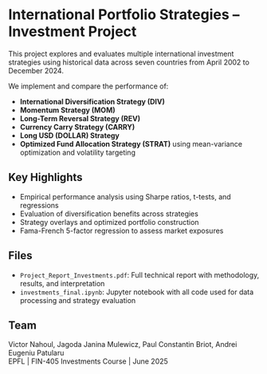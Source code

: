 # International Portfolio Strategies – Investment Project

This project explores and evaluates multiple international investment strategies using historical data across seven countries from April 2002 to December 2024.

We implement and compare the performance of:

- **International Diversification Strategy (DIV)**
- **Momentum Strategy (MOM)**
- **Long-Term Reversal Strategy (REV)**
- **Currency Carry Strategy (CARRY)**
- **Long USD (DOLLAR) Strategy**
- **Optimized Fund Allocation Strategy (STRAT)** using mean-variance optimization and volatility targeting

## Key Highlights

- Empirical performance analysis using Sharpe ratios, t-tests, and regressions
- Evaluation of diversification benefits across strategies
- Strategy overlays and optimized portfolio construction
- Fama-French 5-factor regression to assess market exposures

## Files

- `Project_Report_Investments.pdf`: Full technical report with methodology, results, and interpretation
- `investments_final.ipynb`: Jupyter notebook with all code used for data processing and strategy evaluation

## Team

Victor Nahoul, Jagoda Janina Mulewicz, Paul Constantin Briot, Andrei Eugeniu Patularu  
EPFL | FIN-405 Investments Course | June 2025
